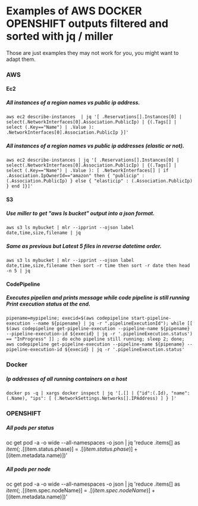 Examples of AWS DOCKER OPENSHIFT outputs filtered and sorted with jq / miller
===

Those are just examples they may not work for you, you might want to adapt them.


### AWS

#### Ec2

##### All instances of a region names vs public ip address.
```
aws ec2 describe-instances  | jq '[ .Reservations[].Instances[0] | select(.NetworkInterfaces[0].Association.PublicIp) | {(.Tags[] | select (.Key=="Name") | .Value ): .NetworkInterfaces[0].Association.PublicIp }]'
```

##### All instances of a region names vs public ip addresses (elastic or not).
```
aws ec2 describe-instances | jq '[ .Reservations[].Instances[0] | select(.NetworkInterfaces[0].Association.PublicIp) | {(.Tags[] | select (.Key=="Name") | .Value ): [ .NetworkInterfaces[] | if .Association.IpOwnerId=="amazon" then { "publicip" : (.Association.PublicIp) } else { "elasticip" : (.Association.PublicIp) } end ]}]'
```

#### S3

##### Use miller to get "aws ls bucket" output into a json format.
```
aws s3 ls mybucket | mlr --ipprint --ojson label date,time,size,filename | jq
```

##### Same as previous but Latest 5 files in reverse datetime order.
```
aws s3 ls mybucket | mlr --ipprint --ojson label date,time,size,filename then sort -r time then sort -r date then head -n 5 | jq
```

#### CodePipeline

##### Executes pipelien and prints message while code pipeline is still running Print execution status at the end.
```
pipename=mypipeline; execid=$(aws codepipeline start-pipeline-execution --name ${pipename} | jq -r ".pipelineExecutionId"); while [[ $(aws codepipeline get-pipeline-execution --pipeline-name ${pipename} --pipeline-execution-id ${execid} | jq -r '.pipelineExecution.status') == "InProgress" ]] ; do echo pipeline still running; sleep 2; done; aws codepipeline get-pipeline-execution --pipeline-name ${pipename} --pipeline-execution-id ${execid} | jq -r '.pipelineExecution.status'
```


### Docker

##### Ip addresses of all running containers on a host
```
docker ps -q | xargs docker inspect | jq '[.[] | {"id":(.Id), "name": (.Name), "ips": [ (.NetworkSettings.Networks[].IPAddress) ] } ]'
```


### OPENSHIFT

##### All pods per status
oc get pod -a -o wide --all-namespaces -o json | jq 'reduce .items[] as $item ({}; .[($item.status.phase)] = .[($item.status.phase)] + [($item.metadata.name)])'

##### All pods per node
oc get pod -a -o wide --all-namespaces -o json | jq 'reduce .items[] as $item ({}; .[($item.spec.nodeName)] = .[($item.spec.nodeName)] + [($item.metadata.name)])'